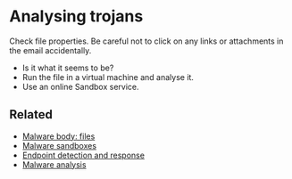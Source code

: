 # Analysing trojans

Check file properties. Be careful not to click on any links or attachments in the email accidentally.

* Is it what it seems to be?
* Run the file in a virtual machine and analyse it.
* Use an online Sandbox service.

## Related

* [Malware body: files](blue-phish:docs/tools/body)
* [Malware sandboxes](blue-phish:docs/tools/sandbox)
* [Endpoint detection and response](blue-dfir:index)
* [Malware analysis](blue-malware:index)
